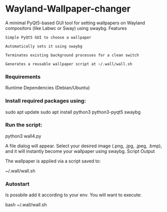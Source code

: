 # Wayland-Wallpaper-changer

A minimal PyQt5-based GUI tool for setting wallpapers on Wayland compositors (like Labwc or Sway) using swaybg.
Features

    Simple PyQt5 GUI to choose a wallpaper

    Automatically sets it using swaybg

    Terminates existing background processes for a clean switch

    Generates a reusable wallpaper script at ~/.wall/wall.sh


### Requirements
Runtime Dependencies (Debian/Ubuntu)

### Install required packages using:

sudo apt update
sudo apt install python3 python3-pyqt5 swaybg

### Run the script:

python3 wall4.py


A file dialog will appear. Select your desired image (.png, .jpg, .jpeg, .bmp), and it will instantly become your wallpaper using swaybg.
Script Output

The wallpaper is applied via a script saved to:

~/.wall/wall.sh

### Autostart

Is possbile add it according to your env. 
You will want to execute: 

bash ~/.wall/wall.sh

